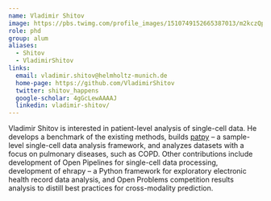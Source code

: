 ```yaml
---
name: Vladimir Shitov
image: https://pbs.twimg.com/profile_images/1510749152665387013/m2kczQp0_400x400.jpg
role: phd
group: alum
aliases:
  - Shitov
  - VladimirShitov
links:
  email: vladimir.shitov@helmholtz-munich.de
  home-page: https://github.com/VladimirShitov
  twitter: shitov_happens
  google-scholar: 4gGcLewAAAAJ
  linkedin: vladimir-shitov/
---
```


Vladimir Shitov is interested in patient-level analysis of single-cell data. He develops a benchmark of the existing methods, builds [patpy](https://github.com/lueckenlab/patpy/tree/main) – a sample-level single-cell data analysis framework, and analyzes datasets with a focus on pulmonary diseases, such as COPD. Other contributions include development of Open Pipelines for single-cell data processing, development of ehrapy – a Python framework for exploratory electronic health record data analysis, and Open Problems competition results analysis to distill best practices for cross-modality prediction.
